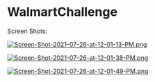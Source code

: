 # WalmartChallenge

Screen Shots:

[![Screen-Shot-2021-07-26-at-12-01-13-PM.png](https://i.postimg.cc/MpC45VFW/Screen-Shot-2021-07-26-at-12-01-13-PM.png)](https://postimg.cc/sMJwDQz8)

[![Screen-Shot-2021-07-26-at-12-01-38-PM.png](https://i.postimg.cc/fLr7xtZx/Screen-Shot-2021-07-26-at-12-01-38-PM.png)](https://postimg.cc/sQ5Zz2MX)

[![Screen-Shot-2021-07-26-at-12-01-49-PM.png](https://i.postimg.cc/wTd2FNLV/Screen-Shot-2021-07-26-at-12-01-49-PM.png)](https://postimg.cc/z30TGVdb)

